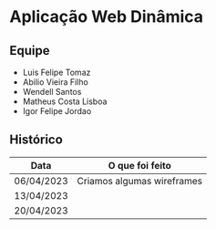 # Aplicação Web Dinâmica

## Equipe

- Luis Felipe Tomaz
- Abilio Vieira Filho
- Wendell Santos
- Matheus Costa Lisboa
- Igor Felipe Jordao

## Histórico

| Data       | O que foi feito |
|------------|-----------------|
| 06/04/2023 | Criamos algumas wireframes
| 13/04/2023 |
| 20/04/2023 | 
